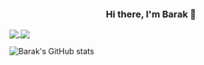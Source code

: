 
<h3 align="center">Hi there, I'm Barak 👋</h3>

<a href="https://github.com/anuraghazra/convoychat">
  <img align="center" src="https://github-readme-stats.vercel.app/api?username=bsharabi&show_icons=true&layout=compact&line_height=20&card_width=30" />

</a>
<a href="https://github.com/anuraghazra/github-readme-stats">
  <img align="center" src="https://github-readme-stats.vercel.app/api/top-langs/?username=bsharabi&layout=compact&langs_count=6&exclude_repo=ML_learning" />
</a>

![Barak's GitHub stats](https://github-readme-stats.vercel.app/api?username=bsharabi&show_icons=true&theme=radical)


<!--
**bsharabi/bsharabi** is a ✨ _special_ ✨ repository because its `README.md` (this file) appears on your GitHub profile.

Here are some ideas to get you started:

- 🔭 I’m currently working on ...
- 🌱 I’m currently learning ...
- 👯 I’m looking to collaborate on ...
- 🤔 I’m looking for help with ...
- 💬 Ask me about ...
- 📫 How to reach me: ...
- 😄 Pronouns: ...
- ⚡ Fun fact: ...
-->

